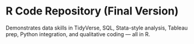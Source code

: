 # R Code Repository (Final Version)

Demonstrates data skills in TidyVerse, SQL, Stata-style analysis, Tableau prep, Python integration, and qualitative coding — all in R.
